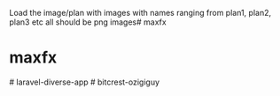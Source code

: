 Load the image/plan with images with names ranging from plan1, plan2, plan3 etc all should be png images# maxfx
# maxfx
#   l a r a v e l - d i v e r s e - a p p  
 #   b i t c r e s t - o z i g i g u y  
 